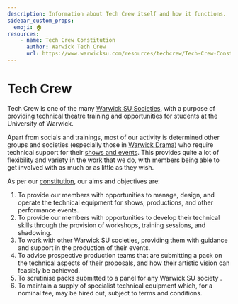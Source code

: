 ```yaml
---
description: Information about Tech Crew itself and how it functions.
sidebar_custom_props:
  emoji: 🏠
resources:
    - name: Tech Crew Constitution
      author: Warwick Tech Crew
      url: https://www.warwicksu.com/resources/techcrew/Tech-Crew-Constitution/
---
```

# Tech Crew

Tech Crew is one of the many [Warwick SU Societies](https://www.warwicksu.com/societies-sports/societies/techcrew/),
with a purpose of providing technical theatre training and opportunities for students at the University of Warwick.

Apart from socials and trainings, most of our activity is determined other groups and societies (especially those in
[Warwick Drama](/wiki/warwick-drama)) who require technical support for their
[shows and events](/wiki/tech-crew/shows-and-hires). This provides quite a lot of flexibility and variety in the work
that we do, with members being able to get involved with as much or as little as they wish.

As per our [constitution](https://www.warwicksu.com/resources/techcrew/Tech-Crew-Constitution/), our aims and objectives
are:
1. To provide our members with opportunities to manage, design, and operate the technical equipment for shows,
   productions, and other performance events.
2. To provide our members with opportunities to develop their technical skills through the provision of workshops,
   training sessions, and shadowing.
3. To work with other Warwick SU societies, providing them with guidance and support in the production of their events.
4. To advise prospective production teams that are submitting a pack on the technical aspects of their proposals, and
   how their artistic vision can feasibly be achieved.
5. To scrutinise packs submitted to a panel for any Warwick SU society .
6. To maintain a supply of specialist technical equipment which, for a nominal fee, may be hired out, subject to terms
   and conditions.
